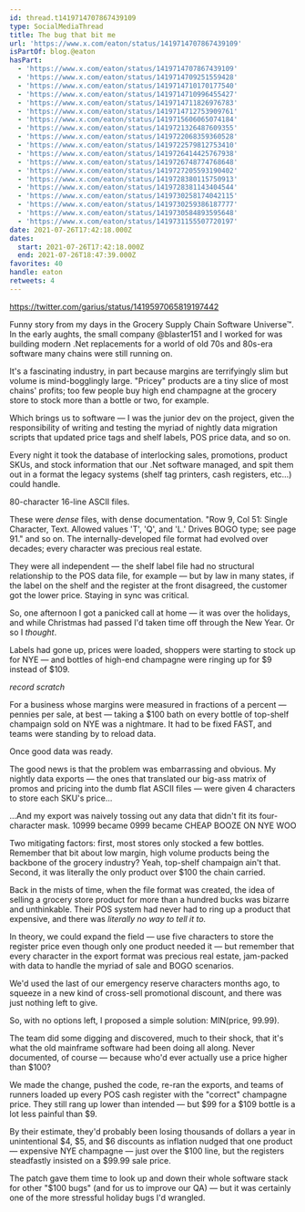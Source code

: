 ```yaml
---
id: thread.t1419714707867439109
type: SocialMediaThread
title: The bug that bit me
url: 'https://www.x.com/eaton/status/1419714707867439109'
isPartOf: blog.@eaton
hasPart:
  - 'https://www.x.com/eaton/status/1419714707867439109'
  - 'https://www.x.com/eaton/status/1419714709251559428'
  - 'https://www.x.com/eaton/status/1419714710170177540'
  - 'https://www.x.com/eaton/status/1419714710996455427'
  - 'https://www.x.com/eaton/status/1419714711826976783'
  - 'https://www.x.com/eaton/status/1419714712753909761'
  - 'https://www.x.com/eaton/status/1419715606065074184'
  - 'https://www.x.com/eaton/status/1419721326487609355'
  - 'https://www.x.com/eaton/status/1419722068359360528'
  - 'https://www.x.com/eaton/status/1419722579812753410'
  - 'https://www.x.com/eaton/status/1419726414425767938'
  - 'https://www.x.com/eaton/status/1419726748774768648'
  - 'https://www.x.com/eaton/status/1419727205593190402'
  - 'https://www.x.com/eaton/status/1419728380115750913'
  - 'https://www.x.com/eaton/status/1419728381143404544'
  - 'https://www.x.com/eaton/status/1419730258174042115'
  - 'https://www.x.com/eaton/status/1419730259386187777'
  - 'https://www.x.com/eaton/status/1419730584893595648'
  - 'https://www.x.com/eaton/status/1419731155507720197'
date: 2021-07-26T17:42:18.000Z
dates:
  start: 2021-07-26T17:42:18.000Z
  end: 2021-07-26T18:47:39.000Z
favorites: 40
handle: eaton
retweets: 4
---
```

https://twitter.com/garius/status/1419597065819197442

Funny story from my days in the Grocery Supply Chain Software Universe™. In the early aughts, the small company @blaster151 and I worked for was building modern .Net replacements for a world of old 70s and 80s-era software many chains were still running on.

It's a fascinating industry, in part because margins are terrifyingly slim but volume is mind-bogglingly large. "Pricey" products are a tiny slice of most chains' profits; too few people buy high end champagne at the grocery store to stock more than a bottle or two, for example.

Which brings us to software — I was the junior dev on the project, given the responsibility of writing and testing the myriad of nightly data migration scripts that updated price tags and shelf labels, POS price data, and so on.

Every night it took the database of interlocking sales, promotions, product SKUs, and stock information that our .Net software managed, and spit them out in a format the legacy systems (shelf tag printers, cash registers, etc…) could handle.

80-character 16-line ASCII files.

These were *dense* files, with dense documentation. "Row 9, Col 51: Single Character, Text. Allowed values 'T', 'Q', and 'L.' Drives BOGO type; see page 91." and so on. The internally-developed file format had evolved over decades; every character was precious real estate.

They were all independent — the shelf label file had no structural relationship to the POS data file, for example — but by law in many states, if the label on the shelf and the register at the front disagreed, the customer got the lower price. Staying in sync was critical.

So, one afternoon I got a panicked call at home — it was over the holidays, and while Christmas had passed I'd taken time off through the New Year. Or so I *thought*.

Labels had gone up, prices were loaded, shoppers were starting to stock up for NYE — and bottles of high-end champagne were ringing up for $9 instead of $109.

*record scratch*

For a business whose margins were measured in fractions of a percent — pennies per sale, at best — taking a $100 bath on every bottle of top-shelf champaign sold on NYE was a nightmare. It had to be fixed FAST, and teams were standing by to reload data.

Once good data was ready.

The good news is that the problem was embarrassing and obvious. My nightly data exports — the ones that translated our big-ass matrix of promos and pricing into the dumb flat ASCII files — were given 4 characters to store each SKU's price…

…And my export was naively tossing out any data that didn't fit its four-character mask. 10999 became 0999 became CHEAP BOOZE ON NYE WOO

Two mitigating factors: first, most stores only stocked a few bottles. Remember that bit about low margin, high volume products being the backbone of the grocery industry? Yeah, top-shelf champaign ain't that. Second, it was literally the only product over $100 the chain carried.

Back in the mists of time, when the file format was created, the idea of selling a grocery store product for more than a hundred bucks was bizarre and unthinkable. Their POS system had never had to ring up a product that expensive, and there was *literally no way to tell it to.*

In theory, we could expand the field — use five characters to store the register price even though only one product needed it — but remember that every character in the export format was precious real estate, jam-packed with data to handle the myriad of sale and BOGO scenarios.

We'd used the last of our emergency reserve characters months ago, to squeeze in a new kind of cross-sell promotional discount, and there was just nothing left to give.

So, with no options left, I proposed a simple solution: MIN(price, 99.99).

The team did some digging and discovered, much to their shock, that it's what the old mainframe software had been doing all along. Never documented, of course — because who'd ever actually use a price higher than $100?

We made the change, pushed the code, re-ran the exports, and teams of runners loaded up every POS cash register with the "correct" champagne price. They still rang up lower than intended — but $99 for a $109 bottle is a lot less painful than $9.

By their estimate, they'd probably been losing thousands of dollars a year in unintentional $4, $5, and $6 discounts as inflation nudged that one product — expensive NYE champagne — just over the $100 line, but the registers steadfastly insisted on a $99.99 sale price.

The patch gave them time to look up and down their whole software stack for other "$100 bugs" (and for us to improve our QA) — but it was certainly one of the more stressful holiday bugs I'd wrangled.
